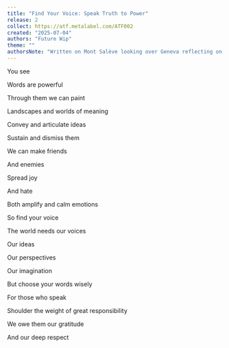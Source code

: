 ```yaml
---
title: "Find Your Voice: Speak Truth to Power"
release: 2
collect: https://atf.metalabel.com/ATF002
created: "2025-07-04"
authors: "Future Wip"
theme: ""
authorsNote: "Written on Mont Salève looking over Geneva reflecting on the repurcusions and aftermath of Bob Vylan and Kneecap's Glastonbury set. A group who bravely speak truth to power and continue to do so in the face of the full force of the establishment doing all they can to silence them."
---
```



You see

Words are powerful

Through them we can paint 

Landscapes and worlds of meaning

Convey and articulate ideas

Sustain and dismiss them

We can make friends

And enemies

Spread joy

And hate

Both amplify and calm emotions

So find your voice

The world needs our voices

Our ideas

Our perspectives

Our imagination

But choose your words wisely

For those who speak

Shoulder the weight of great responsibility

We owe them our gratitude

And our deep respect